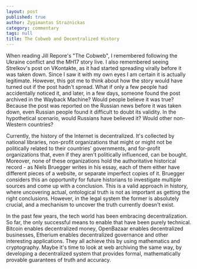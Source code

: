 ```yaml
---
layout: post
published: true
author: Zygimantas Straznickas
category: commentary
tags: null
title: The Cobweb and Decentralized History
---
```


When reading Jill Repore's "The Cobweb", I remembered following the Ukraine conflict and the MH17 story live. I also remembered seeing Strelkov's post on VKontakte, as it had started spreading virally before it was taken down. Since I saw it with my own eyes I am certain it is actually legitimate. However, this got me to think about how the story would have turned out if the post hadn't spread. What if only a few people had accidentally noticed it, and later, in a few days, someone found the post archived in the Wayback Machine? Would people believe it was true? Because the post was 
reported on the Russian news before it was taken down, even Russian people found it difficult to doubt its validity. In the hypothetical scenario, would Russians have believed it? Would other non-Western countries?

Currently, the history of the Internet is decentralized. It's collected by national libraries, non-profit organizations that might or might not be politically related to their countries' governments, and for-profit organizations that, even if they aren't politically influenced, can be bought. Moreover, none of these organizations hold the authoritative historical record - as Niels Bruegger writes in his essay, each of them either have different pieces of a website, or separate imperfect copies of it. Bruegger considers this an opportunity for future historians to investigate multiple sources and come up with a conclusion. This is a valid approach in history, where uncovering actual, ontological truth is not as important as getting the right conclusions. However, in the legal system the former is absolutely crucial, and a mechanism to uncover the truth currently doesn't exist.

In the past few years, the tech world has been embracing decentralization. So far, the only successful means to enable that have been purely technical. Bitcoin enables decentralized money, OpenBazaar enables decentralized businesses, Etherium enables decentralized governance and other interesting applications. They all achieve this by using mathematics and cryptography. Maybe it's time to look at web archiving the same way, by developing a decentralized system that provides formal, mathematically provable guarantees of truth and accuracy.